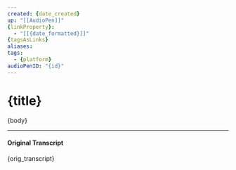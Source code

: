 ```yaml
---
created: {date_created}
up: "[[AudioPen]]"
{linkProperty}:
  - "[[{date_formatted}]]"
{tagsAsLinks}
aliases:
tags: 
  - {platform}
audioPenID: "{id}"
---
```


# {title}

{body}

---

#### Original Transcript

{orig_transcript}

